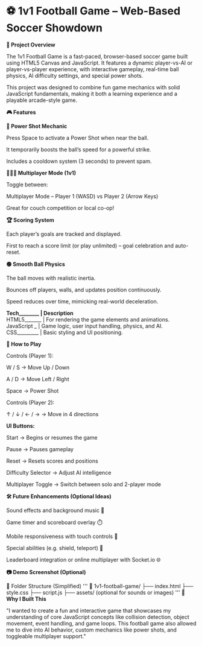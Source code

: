 # ⚽ 1v1 Football Game – Web-Based Soccer Showdown

**🚀 Project Overview**

The 1v1 Football Game is a fast-paced, browser-based soccer game built using HTML5 Canvas and JavaScript. It features a dynamic player-vs-AI or player-vs-player experience, with interactive gameplay, real-time ball physics, AI difficulty settings, and special power shots.

This project was designed to combine fun game mechanics with solid JavaScript fundamentals, making it both a learning experience and a playable arcade-style game.

**🎮 Features**

**🧨 Power Shot Mechanic**

Press Space to activate a Power Shot when near the ball.

It temporarily boosts the ball’s speed for a powerful strike.

Includes a cooldown system (3 seconds) to prevent spam.

**🧑‍🤝‍🧑 Multiplayer Mode (1v1)**

Toggle between:

Multiplayer Mode – Player 1 (WASD) vs Player 2 (Arrow Keys)

Great for couch competition or local co-op!

**🏆 Scoring System**

Each player’s goals are tracked and displayed.

First to reach a score limit (or play unlimited) – goal celebration and auto-reset.

**🟢 Smooth Ball Physics**

The ball moves with realistic inertia.

Bounces off players, walls, and updates position continuously.

Speed reduces over time, mimicking real-world deceleration.

**Tech________ | Description**<br>
HTML5_______ | For rendering the game elements and animations.<br>
JavaScript _ | Game logic, user input handling, physics, and AI.<br>
CSS_________ | Basic styling and UI positioning.

**🎨 How to Play**

Controls (Player 1):

W / S → Move Up / Down

A / D → Move Left / Right

Space → Power Shot

Controls (Player 2):

↑ / ↓ / ← / → → Move in 4 directions

**UI Buttons:**

Start → Begins or resumes the game

Pause → Pauses gameplay

Reset → Resets scores and positions

Difficulty Selector → Adjust AI intelligence

Multiplayer Toggle → Switch between solo and 2-player mode

**🛠 Future Enhancements (Optional Ideas)**

Sound effects and background music 🎵

Game timer and scoreboard overlay ⏱️

Mobile responsiveness with touch controls 📱

Special abilities (e.g. shield, teleport) 🔮

Leaderboard integration or online multiplayer with Socket.io 🌐

**📷 Demo Screenshot (Optional)**

📁 Folder Structure (Simplified)
'''
📁 1v1-football-game/
├── index.html
├── style.css
├── script.js
├── assets/ (optional for sounds or images)
'''
**💬 Why I Built This**

"I wanted to create a fun and interactive game that showcases my understanding of core JavaScript concepts like collision detection, object movement, event handling, and game loops. This football game also allowed me to dive into AI behavior, custom mechanics like power shots, and toggleable multiplayer support."
